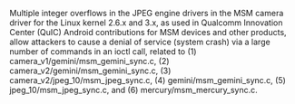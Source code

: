 Multiple integer overflows in the JPEG engine drivers in the MSM camera driver for the Linux kernel 2.6.x and 3.x, as used in Qualcomm Innovation Center (QuIC) Android contributions for MSM devices and other products, allow attackers to cause a denial of service (system crash) via a large number of commands in an ioctl call, related to (1) camera_v1/gemini/msm_gemini_sync.c, (2) camera_v2/gemini/msm_gemini_sync.c, (3) camera_v2/jpeg_10/msm_jpeg_sync.c, (4) gemini/msm_gemini_sync.c, (5) jpeg_10/msm_jpeg_sync.c, and (6) mercury/msm_mercury_sync.c.